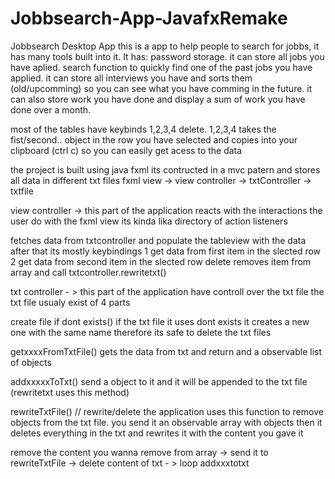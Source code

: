 # Jobbsearch-App-JavafxRemake
Jobbsearch Desktop App
this is a app to help people to search for jobbs, it has many tools built into it. It has:
password storage. 
it can store all jobs you have aplied. 
search function to quickly find one of the past jobs you have applied.
it can store all interviews you have and sorts them (old/upcomming) so you can see what you have comming in the future.
it can also store work you have done and display a sum of work you have done over a month. 

most of the tables have keybinds 1,2,3,4 delete.
1,2,3,4 takes the fist/second.. object in the row you have selected and copies into your clipboard (ctrl c) so you can easily get acess to the data 

the project is built using java fxml its contructed in a mvc patern and stores all data in different txt files 
fxml view -> view controller -> txtController -> txtfile

view controller ->
this part of the application reacts with the interactions the user do with the fxml view 
its kinda lika directory of action listeners

fetches data from txtcontroller and populate the tableview with the data after that its mostly keybindings 
1 get data from first item in the slected row 
2 get data from second item in the slected row 
delete removes item from array and call txtcontroller.rewritetxt()



txt controller - >
this part of the application have controll over the txt file the txt file usualy exist of 4 parts


create file if dont exists()
if the txt file it uses dont exists it creates a new one with the same name therefore its safe to delete the txt files


getxxxxFromTxtFile()
gets the data from txt and return and a observable list of objects


addxxxxxToTxt()
send a object to it and it will be appended to the txt file (rewritetxt uses this method)


rewriteTxtFile()    // rewrite/delete
the application uses this function to remove objects from the txt file. 
you send it an observable array with objects then it deletes everything in the txt and rewrites it with the content you gave it 

remove the content you wanna remove from array  -> send it to rewriteTxtFile -> delete content of txt - > loop addxxxtotxt



